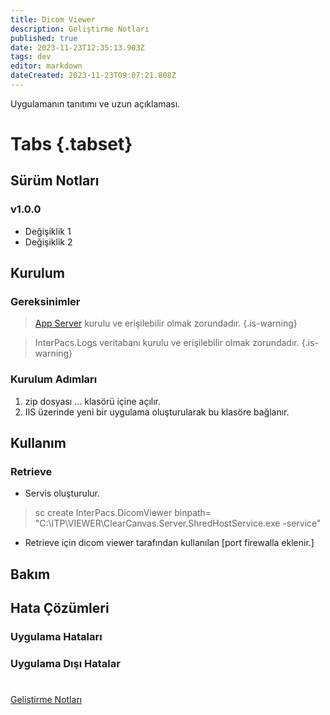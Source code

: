 ```yaml
---
title: Dicom Viewer
description: Geliştirme Notları
published: true
date: 2023-11-23T12:35:13.903Z
tags: dev
editor: markdown
dateCreated: 2023-11-23T09:07:21.808Z
---
```


Uygulamanın tanıtımı ve uzun açıklaması.

# Tabs {.tabset}
## Sürüm Notları
### v1.0.0
- Değişiklik 1
- Değişiklik 2



## Kurulum

### Gereksinimler
> [App Server](/Uygulamalar/AppServer) kurulu ve erişilebilir olmak zorundadır.
{.is-warning}

> InterPacs.Logs veritabanı kurulu ve erişilebilir olmak zorundadır.
{.is-warning}

### Kurulum Adımları
1. zip dosyası ... klasörü içine açılır.
2. IIS üzerinde yeni bir uygulama oluşturularak bu klasöre bağlanır.

## Kullanım

### Retrieve

- Servis oluşturulur.
>sc create InterPacs.DicomViewer binpath= "C:\ITP\VIEWER\ClearCanvas.Server.ShredHostService.exe -service"
- Retrieve için dicom viewer tarafından kullanılan  [port firewalla eklenir.]




## Bakım

## Hata Çözümleri

### Uygulama Hataları

### Uygulama Dışı Hatalar

#

[Geliştirme Notları](/Gelistirme/Uygulama-Adi)